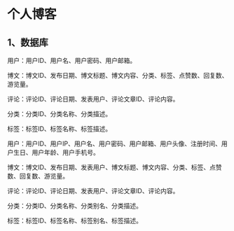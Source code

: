 # 个人博客

## 1、数据库

用户：用户ID、用户名、用户密码、用户邮箱。

博文：博文ID、发布日期、博文标题、博文内容、分类、标签、点赞数、回复数、游览量。

评论：评论ID、评论日期、发表用户、评论文章ID、评论内容。

分类：分类ID、分类名称、分类描述。

标签：标签ID、标签名称、标签描述。







用户：用户ID、用户IP、用户名、用户密码、用户邮箱、用户头像、注册时间、用户生日、用户年龄、用户手机号。

博文：博文ID、发布日期、发表用户、博文标题、博文内容、分类、标签、点赞数、回复数、游览量。

评论：评论ID、评论日期、发表用户、评论文章ID、评论内容。

分类：分类ID、分类名称、分类别名、分类描述。

标签：标签ID、标签名称、标签别名、标签描述。